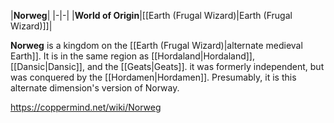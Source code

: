 |**Norweg**|
|-|-|
|**World of Origin**|[[Earth (Frugal Wizard)\|Earth (Frugal Wizard)]]|

**Norweg** is a kingdom on the [[Earth (Frugal Wizard)\|alternate medieval Earth]]. It is in the same region as [[Hordaland\|Hordaland]], [[Dansic\|Dansic]], and the [[Geats\|Geats]]. it was formerly independent, but was conquered by the [[Hordamen\|Hordamen]].
Presumably, it is this alternate dimension's version of Norway.



https://coppermind.net/wiki/Norweg